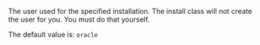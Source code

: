 The user used for the specified installation.
The install class will not create the user for you. You must do that yourself.

The default value is: `oracle`
